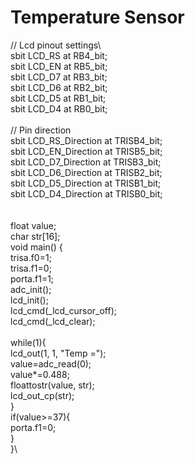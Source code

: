 # Temperature Sensor
// Lcd pinout settings\  
sbit LCD_RS at RB4_bit;\
sbit LCD_EN at RB5_bit;\
sbit LCD_D7 at RB3_bit;\
sbit LCD_D6 at RB2_bit;\
sbit LCD_D5 at RB1_bit;\
sbit LCD_D4 at RB0_bit;\
\
// Pin direction\
sbit LCD_RS_Direction at TRISB4_bit;\
sbit LCD_EN_Direction at TRISB5_bit;\
sbit LCD_D7_Direction at TRISB3_bit;\
sbit LCD_D6_Direction at TRISB2_bit;\
sbit LCD_D5_Direction at TRISB1_bit;\
sbit LCD_D4_Direction at TRISB0_bit;\
\
\
float value;\
char str[16];\
void main() {\
  trisa.f0=1;\
  trisa.f1=0;\
  porta.f1=1;\
  adc_init();\
  lcd_init();\
  lcd_cmd(_lcd_cursor_off);\
  lcd_cmd(_lcd_clear);\
\
  while(1){\
  lcd_out(1, 1, "Temp =");\
  value=adc_read(0);\
  value*=0.488;\
  floattostr(value, str);\
  lcd_out_cp(str);\
   }\
    if(value>=37){\
    porta.f1=0;\
    }\
}\
